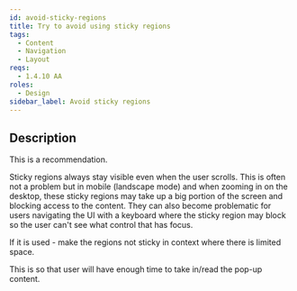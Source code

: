 ```yaml
---
id: avoid-sticky-regions
title: Try to avoid using sticky regions
tags:
  - Content
  - Navigation
  - Layout
reqs:
  - 1.4.10 AA
roles:
  - Design
sidebar_label: Avoid sticky regions
---
```


## Description

This is a recommendation.

Sticky regions always stay visible even when the user scrolls. This is often not a problem but in mobile (landscape mode) and when zooming in on the desktop, these sticky regions may take up a big portion of the screen and blocking access to the content. They can also become problematic for users navigating the UI with a keyboard where the sticky region may block so the user can't see what control that has focus.

If it is used - make the regions not sticky in context where there is limited space.

This is so that user will have enough time to take in/read the pop-up content.
